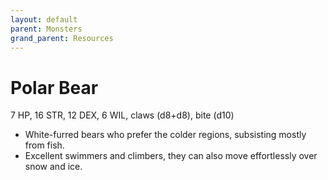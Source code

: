 ```yaml
---
layout: default
parent: Monsters
grand_parent: Resources
---
```


# Polar Bear

7 HP, 16 STR, 12 DEX, 6 WIL, claws (d8+d8), bite (d10)

- White-furred bears who prefer the colder regions, subsisting mostly from fish.
- Excellent swimmers and climbers, they can also move effortlessly over snow and ice.